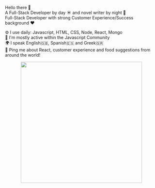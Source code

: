 Hello there 👋 <br>
A Full-Stack Developer by day ☀️ and novel writer by night 🌙 <br>
Full-Stack Developer with strong Customer Experience/Success background ❤️ <br>

⚙️ I use daily: Javascript, HTML, CSS, Node, React, Mongo <br>
🚀 I'm mostly active within the Javascript Community <br>
🌍 I speak English🇬🇧, Spanish🇪🇸 and Greek🇬🇷 <br>
💬 Ping me about React, customer experience and food suggestions from around the world! <br>


<div id="header" align="center">
  <img src="https://media.giphy.com/media/v1.Y2lkPTc5MGI3NjExOWE2ZWFwaDRkZ2Uwc3Bidmc2MHlod3l0MHdwZmY1NWtraHJ4eGhsaiZlcD12MV9pbnRlcm5hbF9naWZfYnlfaWQmY3Q9Zw/1C8bHHJturSx2/giphy.gif" width="400"/>
</div>
